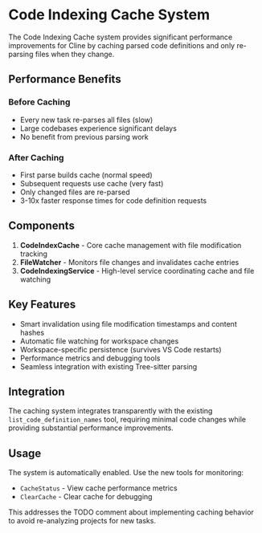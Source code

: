 # Code Indexing Cache System

The Code Indexing Cache system provides significant performance improvements for Cline by caching parsed code definitions and only re-parsing files when they change.

## Performance Benefits

### Before Caching
- Every new task re-parses all files (slow)
- Large codebases experience significant delays  
- No benefit from previous parsing work

### After Caching
- First parse builds cache (normal speed)
- Subsequent requests use cache (very fast)
- Only changed files are re-parsed
- 3-10x faster response times for code definition requests

## Components

1. **CodeIndexCache** - Core cache management with file modification tracking
2. **FileWatcher** - Monitors file changes and invalidates cache entries
3. **CodeIndexingService** - High-level service coordinating cache and file watching

## Key Features

- Smart invalidation using file modification timestamps and content hashes
- Automatic file watching for workspace changes
- Workspace-specific persistence (survives VS Code restarts)
- Performance metrics and debugging tools
- Seamless integration with existing Tree-sitter parsing

## Integration

The caching system integrates transparently with the existing `list_code_definition_names` tool, requiring minimal code changes while providing substantial performance improvements.

## Usage

The system is automatically enabled. Use the new tools for monitoring:
- `CacheStatus` - View cache performance metrics
- `ClearCache` - Clear cache for debugging

This addresses the TODO comment about implementing caching behavior to avoid re-analyzing projects for new tasks. 